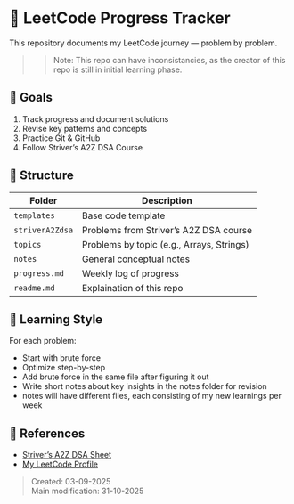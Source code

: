 # 🚀 LeetCode Progress Tracker

This repository documents my LeetCode journey — problem by problem.
>> Note: This repo can have inconsistancies, as the creator of this repo is still in initial learning phase.

## 🎯 Goals
1. Track progress and document solutions
2. Revise key patterns and concepts
3. Practice Git & GitHub
4. Follow Striver’s A2Z DSA Course

## 📁 Structure
| Folder | Description |
|--------|--------------|
| `templates` | Base code template |
| `striverA2Zdsa` | Problems from Striver’s A2Z DSA course |
| `topics` | Problems by topic (e.g., Arrays, Strings) |
| `notes` | General conceptual notes |
| `progress.md` | Weekly log of progress |
| `readme.md` | Explaination of this repo |


## 🧠 Learning Style
For each problem:
- Start with brute force
- Optimize step-by-step
- Add brute force in the same file after figuring it out
- Write short notes about key insights in the notes folder for revision
- notes will have different files, each consisting of my new learnings per week

## 🔗 References
- [Striver’s A2Z DSA Sheet](https://takeuforward.org/strivers-a2z-dsa-course/)
- [My LeetCode Profile](https://leetcode.com/YOURUSERNAME)

> Created: 03-09-2025  
> Main modification: 31-10-2025
